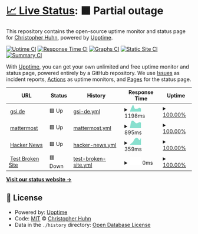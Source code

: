 # [📈 Live Status](https://chuhn.github.io/it-status): <!--live status--> **🟧 Partial outage**

This repository contains the open-source uptime monitor and status page for [Christopher Huhn](http://hpc.gsi.de/), powered by [Upptime](https://github.com/upptime/upptime).

[![Uptime CI](https://github.com/chuhn/it-status/workflows/Uptime%20CI/badge.svg)](https://github.com/chuhn/it-status/actions?query=workflow%3A%22Uptime+CI%22)
[![Response Time CI](https://github.com/chuhn/it-status/workflows/Response%20Time%20CI/badge.svg)](https://github.com/chuhn/it-status/actions?query=workflow%3A%22Response+Time+CI%22)
[![Graphs CI](https://github.com/chuhn/it-status/workflows/Graphs%20CI/badge.svg)](https://github.com/chuhn/it-status/actions?query=workflow%3A%22Graphs+CI%22)
[![Static Site CI](https://github.com/chuhn/it-status/workflows/Static%20Site%20CI/badge.svg)](https://github.com/chuhn/it-status/actions?query=workflow%3A%22Static+Site+CI%22)
[![Summary CI](https://github.com/chuhn/it-status/workflows/Summary%20CI/badge.svg)](https://github.com/chuhn/it-status/actions?query=workflow%3A%22Summary+CI%22)

With [Upptime](https://upptime.js.org), you can get your own unlimited and free uptime monitor and status page, powered entirely by a GitHub repository. We use [Issues](https://github.com/chuhn/it-status/issues) as incident reports, [Actions](https://github.com/chuhn/it-status/actions) as uptime monitors, and [Pages](https://chuhn.github.io/it-status) for the status page.

<!--start: status pages-->
<!-- This summary is generated by Upptime (https://github.com/upptime/upptime) -->
<!-- Do not edit this manually, your changes will be overwritten -->
<!-- prettier-ignore -->
| URL | Status | History | Response Time | Uptime |
| --- | ------ | ------- | ------------- | ------ |
| <img alt="" src="https://icons.duckduckgo.com/ip3/www.gsi.de.ico" height="13"> [gsi.de](https://www.gsi.de) | 🟩 Up | [gsi-de.yml](https://github.com/chuhn/it-status/commits/HEAD/history/gsi-de.yml) | <details><summary><img alt="Response time graph" src="./graphs/gsi-de/response-time-week.png" height="20"> 1198ms</summary><br><a href="https://chuhn.github.io/it-status/history/gsi-de"><img alt="Response time 1157" src="https://img.shields.io/endpoint?url=https%3A%2F%2Fraw.githubusercontent.com%2Fchuhn%2Fit-status%2FHEAD%2Fapi%2Fgsi-de%2Fresponse-time.json"></a><br><a href="https://chuhn.github.io/it-status/history/gsi-de"><img alt="24-hour response time 1162" src="https://img.shields.io/endpoint?url=https%3A%2F%2Fraw.githubusercontent.com%2Fchuhn%2Fit-status%2FHEAD%2Fapi%2Fgsi-de%2Fresponse-time-day.json"></a><br><a href="https://chuhn.github.io/it-status/history/gsi-de"><img alt="7-day response time 1198" src="https://img.shields.io/endpoint?url=https%3A%2F%2Fraw.githubusercontent.com%2Fchuhn%2Fit-status%2FHEAD%2Fapi%2Fgsi-de%2Fresponse-time-week.json"></a><br><a href="https://chuhn.github.io/it-status/history/gsi-de"><img alt="30-day response time 1158" src="https://img.shields.io/endpoint?url=https%3A%2F%2Fraw.githubusercontent.com%2Fchuhn%2Fit-status%2FHEAD%2Fapi%2Fgsi-de%2Fresponse-time-month.json"></a><br><a href="https://chuhn.github.io/it-status/history/gsi-de"><img alt="1-year response time 1161" src="https://img.shields.io/endpoint?url=https%3A%2F%2Fraw.githubusercontent.com%2Fchuhn%2Fit-status%2FHEAD%2Fapi%2Fgsi-de%2Fresponse-time-year.json"></a></details> | <details><summary><a href="https://chuhn.github.io/it-status/history/gsi-de">100.00%</a></summary><a href="https://chuhn.github.io/it-status/history/gsi-de"><img alt="All-time uptime 95.72%" src="https://img.shields.io/endpoint?url=https%3A%2F%2Fraw.githubusercontent.com%2Fchuhn%2Fit-status%2FHEAD%2Fapi%2Fgsi-de%2Fuptime.json"></a><br><a href="https://chuhn.github.io/it-status/history/gsi-de"><img alt="24-hour uptime 100.00%" src="https://img.shields.io/endpoint?url=https%3A%2F%2Fraw.githubusercontent.com%2Fchuhn%2Fit-status%2FHEAD%2Fapi%2Fgsi-de%2Fuptime-day.json"></a><br><a href="https://chuhn.github.io/it-status/history/gsi-de"><img alt="7-day uptime 100.00%" src="https://img.shields.io/endpoint?url=https%3A%2F%2Fraw.githubusercontent.com%2Fchuhn%2Fit-status%2FHEAD%2Fapi%2Fgsi-de%2Fuptime-week.json"></a><br><a href="https://chuhn.github.io/it-status/history/gsi-de"><img alt="30-day uptime 100.00%" src="https://img.shields.io/endpoint?url=https%3A%2F%2Fraw.githubusercontent.com%2Fchuhn%2Fit-status%2FHEAD%2Fapi%2Fgsi-de%2Fuptime-month.json"></a><br><a href="https://chuhn.github.io/it-status/history/gsi-de"><img alt="1-year uptime 90.11%" src="https://img.shields.io/endpoint?url=https%3A%2F%2Fraw.githubusercontent.com%2Fchuhn%2Fit-status%2FHEAD%2Fapi%2Fgsi-de%2Fuptime-year.json"></a></details>
| <img alt="" src="https://icons.duckduckgo.com/ip3/mattermost.gsi.de.ico" height="13"> [mattermost](https://mattermost.gsi.de) | 🟩 Up | [mattermost.yml](https://github.com/chuhn/it-status/commits/HEAD/history/mattermost.yml) | <details><summary><img alt="Response time graph" src="./graphs/mattermost/response-time-week.png" height="20"> 895ms</summary><br><a href="https://chuhn.github.io/it-status/history/mattermost"><img alt="Response time 929" src="https://img.shields.io/endpoint?url=https%3A%2F%2Fraw.githubusercontent.com%2Fchuhn%2Fit-status%2FHEAD%2Fapi%2Fmattermost%2Fresponse-time.json"></a><br><a href="https://chuhn.github.io/it-status/history/mattermost"><img alt="24-hour response time 1578" src="https://img.shields.io/endpoint?url=https%3A%2F%2Fraw.githubusercontent.com%2Fchuhn%2Fit-status%2FHEAD%2Fapi%2Fmattermost%2Fresponse-time-day.json"></a><br><a href="https://chuhn.github.io/it-status/history/mattermost"><img alt="7-day response time 895" src="https://img.shields.io/endpoint?url=https%3A%2F%2Fraw.githubusercontent.com%2Fchuhn%2Fit-status%2FHEAD%2Fapi%2Fmattermost%2Fresponse-time-week.json"></a><br><a href="https://chuhn.github.io/it-status/history/mattermost"><img alt="30-day response time 930" src="https://img.shields.io/endpoint?url=https%3A%2F%2Fraw.githubusercontent.com%2Fchuhn%2Fit-status%2FHEAD%2Fapi%2Fmattermost%2Fresponse-time-month.json"></a><br><a href="https://chuhn.github.io/it-status/history/mattermost"><img alt="1-year response time 936" src="https://img.shields.io/endpoint?url=https%3A%2F%2Fraw.githubusercontent.com%2Fchuhn%2Fit-status%2FHEAD%2Fapi%2Fmattermost%2Fresponse-time-year.json"></a></details> | <details><summary><a href="https://chuhn.github.io/it-status/history/mattermost">100.00%</a></summary><a href="https://chuhn.github.io/it-status/history/mattermost"><img alt="All-time uptime 99.92%" src="https://img.shields.io/endpoint?url=https%3A%2F%2Fraw.githubusercontent.com%2Fchuhn%2Fit-status%2FHEAD%2Fapi%2Fmattermost%2Fuptime.json"></a><br><a href="https://chuhn.github.io/it-status/history/mattermost"><img alt="24-hour uptime 100.00%" src="https://img.shields.io/endpoint?url=https%3A%2F%2Fraw.githubusercontent.com%2Fchuhn%2Fit-status%2FHEAD%2Fapi%2Fmattermost%2Fuptime-day.json"></a><br><a href="https://chuhn.github.io/it-status/history/mattermost"><img alt="7-day uptime 100.00%" src="https://img.shields.io/endpoint?url=https%3A%2F%2Fraw.githubusercontent.com%2Fchuhn%2Fit-status%2FHEAD%2Fapi%2Fmattermost%2Fuptime-week.json"></a><br><a href="https://chuhn.github.io/it-status/history/mattermost"><img alt="30-day uptime 100.00%" src="https://img.shields.io/endpoint?url=https%3A%2F%2Fraw.githubusercontent.com%2Fchuhn%2Fit-status%2FHEAD%2Fapi%2Fmattermost%2Fuptime-month.json"></a><br><a href="https://chuhn.github.io/it-status/history/mattermost"><img alt="1-year uptime 99.88%" src="https://img.shields.io/endpoint?url=https%3A%2F%2Fraw.githubusercontent.com%2Fchuhn%2Fit-status%2FHEAD%2Fapi%2Fmattermost%2Fuptime-year.json"></a></details>
| <img alt="" src="https://icons.duckduckgo.com/ip3/news.ycombinator.com.ico" height="13"> [Hacker News](https://news.ycombinator.com) | 🟩 Up | [hacker-news.yml](https://github.com/chuhn/it-status/commits/HEAD/history/hacker-news.yml) | <details><summary><img alt="Response time graph" src="./graphs/hacker-news/response-time-week.png" height="20"> 359ms</summary><br><a href="https://chuhn.github.io/it-status/history/hacker-news"><img alt="Response time 298" src="https://img.shields.io/endpoint?url=https%3A%2F%2Fraw.githubusercontent.com%2Fchuhn%2Fit-status%2FHEAD%2Fapi%2Fhacker-news%2Fresponse-time.json"></a><br><a href="https://chuhn.github.io/it-status/history/hacker-news"><img alt="24-hour response time 279" src="https://img.shields.io/endpoint?url=https%3A%2F%2Fraw.githubusercontent.com%2Fchuhn%2Fit-status%2FHEAD%2Fapi%2Fhacker-news%2Fresponse-time-day.json"></a><br><a href="https://chuhn.github.io/it-status/history/hacker-news"><img alt="7-day response time 359" src="https://img.shields.io/endpoint?url=https%3A%2F%2Fraw.githubusercontent.com%2Fchuhn%2Fit-status%2FHEAD%2Fapi%2Fhacker-news%2Fresponse-time-week.json"></a><br><a href="https://chuhn.github.io/it-status/history/hacker-news"><img alt="30-day response time 314" src="https://img.shields.io/endpoint?url=https%3A%2F%2Fraw.githubusercontent.com%2Fchuhn%2Fit-status%2FHEAD%2Fapi%2Fhacker-news%2Fresponse-time-month.json"></a><br><a href="https://chuhn.github.io/it-status/history/hacker-news"><img alt="1-year response time 309" src="https://img.shields.io/endpoint?url=https%3A%2F%2Fraw.githubusercontent.com%2Fchuhn%2Fit-status%2FHEAD%2Fapi%2Fhacker-news%2Fresponse-time-year.json"></a></details> | <details><summary><a href="https://chuhn.github.io/it-status/history/hacker-news">100.00%</a></summary><a href="https://chuhn.github.io/it-status/history/hacker-news"><img alt="All-time uptime 99.94%" src="https://img.shields.io/endpoint?url=https%3A%2F%2Fraw.githubusercontent.com%2Fchuhn%2Fit-status%2FHEAD%2Fapi%2Fhacker-news%2Fuptime.json"></a><br><a href="https://chuhn.github.io/it-status/history/hacker-news"><img alt="24-hour uptime 100.00%" src="https://img.shields.io/endpoint?url=https%3A%2F%2Fraw.githubusercontent.com%2Fchuhn%2Fit-status%2FHEAD%2Fapi%2Fhacker-news%2Fuptime-day.json"></a><br><a href="https://chuhn.github.io/it-status/history/hacker-news"><img alt="7-day uptime 100.00%" src="https://img.shields.io/endpoint?url=https%3A%2F%2Fraw.githubusercontent.com%2Fchuhn%2Fit-status%2FHEAD%2Fapi%2Fhacker-news%2Fuptime-week.json"></a><br><a href="https://chuhn.github.io/it-status/history/hacker-news"><img alt="30-day uptime 100.00%" src="https://img.shields.io/endpoint?url=https%3A%2F%2Fraw.githubusercontent.com%2Fchuhn%2Fit-status%2FHEAD%2Fapi%2Fhacker-news%2Fuptime-month.json"></a><br><a href="https://chuhn.github.io/it-status/history/hacker-news"><img alt="1-year uptime 99.95%" src="https://img.shields.io/endpoint?url=https%3A%2F%2Fraw.githubusercontent.com%2Fchuhn%2Fit-status%2FHEAD%2Fapi%2Fhacker-news%2Fuptime-year.json"></a></details>
| <img alt="" src="https://icons.duckduckgo.com/ip3/thissitedoesnotexist.koj.co.ico" height="13"> [Test Broken Site](https://thissitedoesnotexist.koj.co) | 🟥 Down | [test-broken-site.yml](https://github.com/chuhn/it-status/commits/HEAD/history/test-broken-site.yml) | <details><summary><img alt="Response time graph" src="./graphs/test-broken-site/response-time-week.png" height="20"> 0ms</summary><br><a href="https://chuhn.github.io/it-status/history/test-broken-site"><img alt="Response time 0" src="https://img.shields.io/endpoint?url=https%3A%2F%2Fraw.githubusercontent.com%2Fchuhn%2Fit-status%2FHEAD%2Fapi%2Ftest-broken-site%2Fresponse-time.json"></a><br><a href="https://chuhn.github.io/it-status/history/test-broken-site"><img alt="24-hour response time 0" src="https://img.shields.io/endpoint?url=https%3A%2F%2Fraw.githubusercontent.com%2Fchuhn%2Fit-status%2FHEAD%2Fapi%2Ftest-broken-site%2Fresponse-time-day.json"></a><br><a href="https://chuhn.github.io/it-status/history/test-broken-site"><img alt="7-day response time 0" src="https://img.shields.io/endpoint?url=https%3A%2F%2Fraw.githubusercontent.com%2Fchuhn%2Fit-status%2FHEAD%2Fapi%2Ftest-broken-site%2Fresponse-time-week.json"></a><br><a href="https://chuhn.github.io/it-status/history/test-broken-site"><img alt="30-day response time 0" src="https://img.shields.io/endpoint?url=https%3A%2F%2Fraw.githubusercontent.com%2Fchuhn%2Fit-status%2FHEAD%2Fapi%2Ftest-broken-site%2Fresponse-time-month.json"></a><br><a href="https://chuhn.github.io/it-status/history/test-broken-site"><img alt="1-year response time 0" src="https://img.shields.io/endpoint?url=https%3A%2F%2Fraw.githubusercontent.com%2Fchuhn%2Fit-status%2FHEAD%2Fapi%2Ftest-broken-site%2Fresponse-time-year.json"></a></details> | <details><summary><a href="https://chuhn.github.io/it-status/history/test-broken-site">100.00%</a></summary><a href="https://chuhn.github.io/it-status/history/test-broken-site"><img alt="All-time uptime 100.00%" src="https://img.shields.io/endpoint?url=https%3A%2F%2Fraw.githubusercontent.com%2Fchuhn%2Fit-status%2FHEAD%2Fapi%2Ftest-broken-site%2Fuptime.json"></a><br><a href="https://chuhn.github.io/it-status/history/test-broken-site"><img alt="24-hour uptime 100.00%" src="https://img.shields.io/endpoint?url=https%3A%2F%2Fraw.githubusercontent.com%2Fchuhn%2Fit-status%2FHEAD%2Fapi%2Ftest-broken-site%2Fuptime-day.json"></a><br><a href="https://chuhn.github.io/it-status/history/test-broken-site"><img alt="7-day uptime 100.00%" src="https://img.shields.io/endpoint?url=https%3A%2F%2Fraw.githubusercontent.com%2Fchuhn%2Fit-status%2FHEAD%2Fapi%2Ftest-broken-site%2Fuptime-week.json"></a><br><a href="https://chuhn.github.io/it-status/history/test-broken-site"><img alt="30-day uptime 100.00%" src="https://img.shields.io/endpoint?url=https%3A%2F%2Fraw.githubusercontent.com%2Fchuhn%2Fit-status%2FHEAD%2Fapi%2Ftest-broken-site%2Fuptime-month.json"></a><br><a href="https://chuhn.github.io/it-status/history/test-broken-site"><img alt="1-year uptime 100.00%" src="https://img.shields.io/endpoint?url=https%3A%2F%2Fraw.githubusercontent.com%2Fchuhn%2Fit-status%2FHEAD%2Fapi%2Ftest-broken-site%2Fuptime-year.json"></a></details>

<!--end: status pages-->

[**Visit our status website →**](https://chuhn.github.io/it-status)

## 📄 License

- Powered by: [Upptime](https://github.com/upptime/upptime)
- Code: [MIT](./LICENSE) © [Christopher Huhn](http://hpc.gsi.de/)
- Data in the `./history` directory: [Open Database License](https://opendatacommons.org/licenses/odbl/1-0/)

